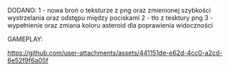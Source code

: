 DODANO:
1 - nowa broń o teksturze z png oraz zmienionej szybkości wystrzelania oraz odstępu między pociskami
2 - tło z tesktury png
3 - wypełnienie oraz zmiana koloru asteroid dla poprawienia widoczności

GAMEPLAY:


https://github.com/user-attachments/assets/441151de-e62d-4cc0-a2cd-6e52f9f6a05f

